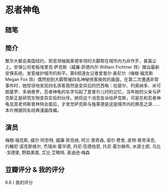 # 忍者神龟

## 随笔

## 简介

繁华大都会美国纽约，邪恶领袖施莱德率领的大脚帮在城市内为非作歹，甚嚣尘上。安保公司老板埃里克·萨克斯（威廉·菲德内尔 William Fichtner 饰）推出最新安保系统，发誓维护城市的和平。第6频道女记者爱普尔·奥尼尔（梅根·福克斯 Megan Fox 饰）偶然拍到大脚帮被四名神秘侠客挫败的画面，在第二次遭遇非常事件时，她惊讶地发现四名侠客竟然是变异后的巴西龟：拉斐尔、列奥纳多、米可朗基罗、多纳泰罗。忍者神龟的名字勾起了爱普尔儿时的记忆，当年她的父亲与萨克斯正是研究生物变异实验的伙伴。她将这个消息告诉给萨克斯，可是在和忍者神龟及其老师斯普林特会面后，才发觉萨克斯与施莱德是这座城市内的罪恶之源……本片根据同名经典漫画改编。

## 演员

梅根·福克斯, 威尔·阿奈特, 威廉·菲克纳, 阿兰·里奇森, 诺尔·费舍, 皮特·普劳泽克, 约翰尼·诺克斯维尔, 杰瑞米·霍华德, 丹尼·伍德伯恩, 托尼·夏尔赫布, 水源士郎, 乌比·戈德堡, 野路美苗, 艾比·艾略特, 麦迪逊·梅森

## 豆瓣评分 & 我的评分

6.6 / 我的评分
